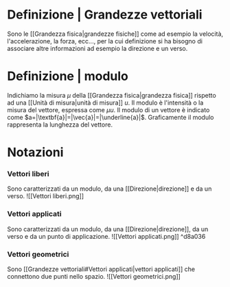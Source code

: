 # Definizione | Grandezze vettoriali
Sono le [[Grandezza fisica|grandezze fisiche]] come ad esempio la velocità, l'accelerazione, la forza, ecc..., per la cui definizione si ha bisogno di associare altre informazioni ad esempio la direzione e un verso.
# Definizione | modulo
Indichiamo la misura $\mu$ della [[Grandezza fisica|grandezza fisica]] rispetto ad una [[Unità di misura|unità di misura]] $u$.
Il modulo è l'intensità o la misura del vettore, espressa come $\mu u$.
Il modulo di un vettore è indicato come $a=|\textbf{a}|=|\vec{a}|=|\underline{a}|$.
Graficamente il modulo rappresenta la lunghezza del vettore.
# Notazioni
### Vettori liberi
Sono caratterizzati da un modulo, da una [[Direzione|direzione]] e da un verso.
![[Vettori liberi.png]]
### Vettori applicati
Sono caratterizzati da un modulo, da una [[Direzione|direzione]], da un verso e da un punto di applicazione.
![[Vettori applicati.png]] ^d8a036
### Vettori geometrici
Sono [[Grandezze vettoriali#Vettori applicati|vettori applicati]] che connettono due punti nello spazio.
![[Vettori geometrici.png]]